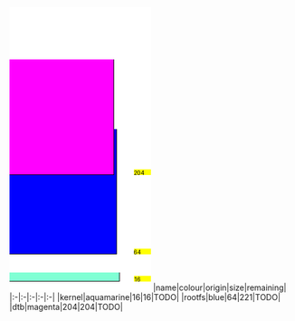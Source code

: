 ![memory map diagram](report.png)
|name|colour|origin|size|remaining|
|:-|:-|:-|:-|:-|
|kernel|aquamarine|16|16|TODO|
|rootfs|blue|64|221|TODO|
|dtb|magenta|204|204|TODO|
